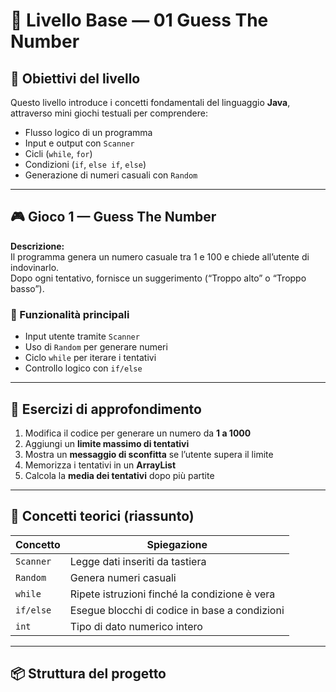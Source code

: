 # 🧩 Livello Base — 01 Guess The Number

## 🎯 Obiettivi del livello
Questo livello introduce i concetti fondamentali del linguaggio **Java**, attraverso mini giochi testuali per comprendere:
- Flusso logico di un programma
- Input e output con `Scanner`
- Cicli (`while`, `for`)
- Condizioni (`if`, `else if`, `else`)
- Generazione di numeri casuali con `Random`

---

## 🎮 Gioco 1 — Guess The Number
**Descrizione:**  
Il programma genera un numero casuale tra 1 e 100 e chiede all’utente di indovinarlo.  
Dopo ogni tentativo, fornisce un suggerimento (“Troppo alto” o “Troppo basso”).

### 📘 Funzionalità principali
- Input utente tramite `Scanner`
- Uso di `Random` per generare numeri
- Ciclo `while` per iterare i tentativi
- Controllo logico con `if/else`

---

## 🧩 Esercizi di approfondimento
1. Modifica il codice per generare un numero da **1 a 1000**
2. Aggiungi un **limite massimo di tentativi**
3. Mostra un **messaggio di sconfitta** se l’utente supera il limite
4. Memorizza i tentativi in un **ArrayList**
5. Calcola la **media dei tentativi** dopo più partite

---

## 🧠 Concetti teorici (riassunto)
| Concetto | Spiegazione |
|-----------|-------------|
| `Scanner` | Legge dati inseriti da tastiera |
| `Random` | Genera numeri casuali |
| `while` | Ripete istruzioni finché la condizione è vera |
| `if/else` | Esegue blocchi di codice in base a condizioni |
| `int` | Tipo di dato numerico intero |

---

## 📦 Struttura del progetto
